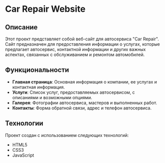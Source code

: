 # Car Repair Website

## Описание

Этот проект представляет собой веб-сайт для автосервиса "Car Repair". Сайт предназначен для предоставления информации о услугах, которые предлагает автосервис, контактной информации и других важных аспектах, связанных с обслуживанием и ремонтом автомобилей.

## Функциональности

- **Главная страница**: Основная информация о компании, ее услугах и контактная информация.
- **Услуги**: Список услуг, предоставляемых автосервисом, с описаниями и возможными опциями.
- **Галерея**: Фотографии автосервиса, мастеров и выполненных работ.
- **Контакты**: Форма обратной связи, адрес и телефон автосервиса.

## Технологии

Проект создан с использованием следующих технологий:

- HTML5
- CSS3
- JavaScript